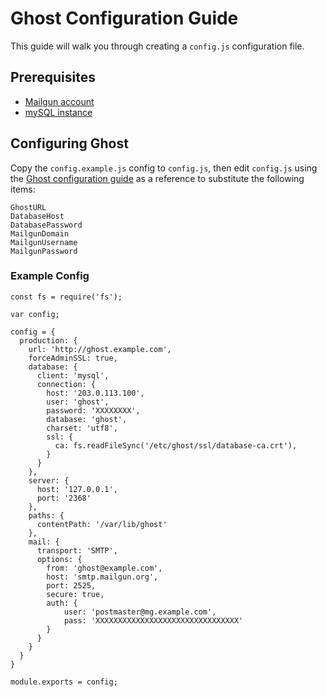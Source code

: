 # Ghost Configuration Guide

This guide will walk you through creating a `config.js`
configuration file.

## Prerequisites

* [Mailgun account](https://www.mailgun.com)
* [mySQL instance]()

## Configuring Ghost


Copy the `config.example.js` config to `config.js`, then edit
`config.js` using the [Ghost configuration guide](http://support.ghost.org/config)
as a reference to substitute the following items:

```
GhostURL
DatabaseHost
DatabasePassword
MailgunDomain
MailgunUsername
MailgunPassword
```


### Example Config

```
const fs = require('fs');

var config;

config = {
  production: {
    url: 'http://ghost.example.com',
    forceAdminSSL: true,
    database: {
      client: 'mysql',
      connection: {
        host: '203.0.113.100',
        user: 'ghost',
        password: 'XXXXXXXX',
        database: 'ghost',
        charset: 'utf8',
        ssl: {
          ca: fs.readFileSync('/etc/ghost/ssl/database-ca.crt'),
        }
      }
    },
    server: {
      host: '127.0.0.1',
      port: '2368'
    },
    paths: {
      contentPath: '/var/lib/ghost'
    },
    mail: {
      transport: 'SMTP',
      options: {
        from: 'ghost@example.com',
        host: 'smtp.mailgun.org',
        port: 2525,
        secure: true,
        auth: {
            user: 'postmaster@mg.example.com',
            pass: 'XXXXXXXXXXXXXXXXXXXXXXXXXXXXXXXX'
        }
      }
    }
  }
}

module.exports = config;
```
